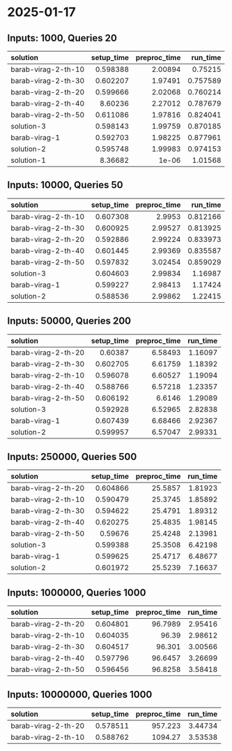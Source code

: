 # 2025-01-17

## Inputs: 1000, Queries 20

| solution            |   setup_time |   preproc_time |   run_time |
|:--------------------|-------------:|---------------:|-----------:|
| barab-virag-2-th-10 |     0.598388 |        2.00894 |   0.75215  |
| barab-virag-2-th-30 |     0.602207 |        1.97491 |   0.757589 |
| barab-virag-2-th-20 |     0.599666 |        2.02068 |   0.760214 |
| barab-virag-2-th-40 |     8.60236  |        2.27012 |   0.787679 |
| barab-virag-2-th-50 |     0.611086 |        1.97816 |   0.824041 |
| solution-3          |     0.598143 |        1.99759 |   0.870185 |
| barab-virag-1       |     0.592703 |        1.98225 |   0.877961 |
| solution-2          |     0.595748 |        1.99983 |   0.974153 |
| solution-1          |     8.36682  |        1e-06   |   1.01568  |

## Inputs: 10000, Queries 50

| solution            |   setup_time |   preproc_time |   run_time |
|:--------------------|-------------:|---------------:|-----------:|
| barab-virag-2-th-10 |     0.607308 |        2.9953  |   0.812166 |
| barab-virag-2-th-30 |     0.600925 |        2.99527 |   0.813925 |
| barab-virag-2-th-20 |     0.592886 |        2.99224 |   0.833973 |
| barab-virag-2-th-40 |     0.601445 |        2.99369 |   0.835587 |
| barab-virag-2-th-50 |     0.597832 |        3.02454 |   0.859029 |
| solution-3          |     0.604603 |        2.99834 |   1.16987  |
| barab-virag-1       |     0.599227 |        2.98413 |   1.17424  |
| solution-2          |     0.588536 |        2.99862 |   1.22415  |

## Inputs: 50000, Queries 200

| solution            |   setup_time |   preproc_time |   run_time |
|:--------------------|-------------:|---------------:|-----------:|
| barab-virag-2-th-20 |     0.60387  |        6.58493 |    1.16097 |
| barab-virag-2-th-30 |     0.602705 |        6.61759 |    1.18392 |
| barab-virag-2-th-10 |     0.596078 |        6.60527 |    1.19094 |
| barab-virag-2-th-40 |     0.588766 |        6.57218 |    1.23357 |
| barab-virag-2-th-50 |     0.606192 |        6.6146  |    1.29089 |
| solution-3          |     0.592928 |        6.52965 |    2.82838 |
| barab-virag-1       |     0.607439 |        6.68466 |    2.92367 |
| solution-2          |     0.599957 |        6.57047 |    2.99331 |

## Inputs: 250000, Queries 500

| solution            |   setup_time |   preproc_time |   run_time |
|:--------------------|-------------:|---------------:|-----------:|
| barab-virag-2-th-20 |     0.604866 |        25.5857 |    1.81923 |
| barab-virag-2-th-10 |     0.590479 |        25.3745 |    1.85892 |
| barab-virag-2-th-30 |     0.594622 |        25.4791 |    1.89312 |
| barab-virag-2-th-40 |     0.620275 |        25.4835 |    1.98145 |
| barab-virag-2-th-50 |     0.59676  |        25.4248 |    2.13981 |
| solution-3          |     0.599388 |        25.3508 |    6.42198 |
| barab-virag-1       |     0.599625 |        25.4717 |    6.48677 |
| solution-2          |     0.601972 |        25.5239 |    7.16637 |

## Inputs: 1000000, Queries 1000

| solution            |   setup_time |   preproc_time |   run_time |
|:--------------------|-------------:|---------------:|-----------:|
| barab-virag-2-th-20 |     0.604801 |        96.7989 |    2.95416 |
| barab-virag-2-th-10 |     0.604035 |        96.39   |    2.98612 |
| barab-virag-2-th-30 |     0.604517 |        96.301  |    3.00566 |
| barab-virag-2-th-40 |     0.597796 |        96.6457 |    3.26699 |
| barab-virag-2-th-50 |     0.596456 |        96.8258 |    3.58418 |

## Inputs: 10000000, Queries 1000

| solution            |   setup_time |   preproc_time |   run_time |
|:--------------------|-------------:|---------------:|-----------:|
| barab-virag-2-th-20 |     0.578511 |        957.223 |    3.44734 |
| barab-virag-2-th-10 |     0.588762 |       1094.27  |    3.53538 |